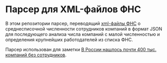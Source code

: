 # Парсер для XML-файлов ФНС

В этом репозитории парсер, переводящий [xml-файлы ФНС](https://www.nalog.ru/opendata/7707329152-sshr/) о среднесписочной численности сотрудников компаний в формат JSON для последующего анализа числа компаний с малой численностью и определения крупнейших работодателей из списка ФНС. 

Парсер использован для заметки [В России нашлось почти 400 тыс. компаний без сотрудников](https://www.rbc.ru/economics/02/08/2018/5b62c4659a79473c2cd07ae1).
